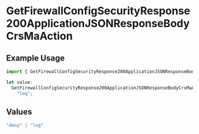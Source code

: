 # GetFirewallConfigSecurityResponse200ApplicationJSONResponseBodyCrsMaAction

## Example Usage

```typescript
import { GetFirewallConfigSecurityResponse200ApplicationJSONResponseBodyCrsMaAction } from "@vercel/sdk/models/operations/getfirewallconfig.js";

let value:
  GetFirewallConfigSecurityResponse200ApplicationJSONResponseBodyCrsMaAction =
    "log";
```

## Values

```typescript
"deny" | "log"
```